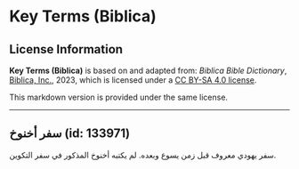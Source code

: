 # Key Terms (Biblica)

## License Information

**Key Terms (Biblica)** is based on and adapted from: _Biblica Bible Dictionary_, [Biblica, Inc.](https://www.biblica.com/), 2023, which is licensed under a [CC BY-SA 4.0 license](https://creativecommons.org/licenses/by-sa/4.0/legalcode.en).

This markdown version is provided under the same license.



--------------------------------

## سفر أخنوخ (id: 133971)

سفر يهودي معروف قبل زمن يسوع وبعده. لم يكتبه أخنوخ المذكور في سفر التكوين.


